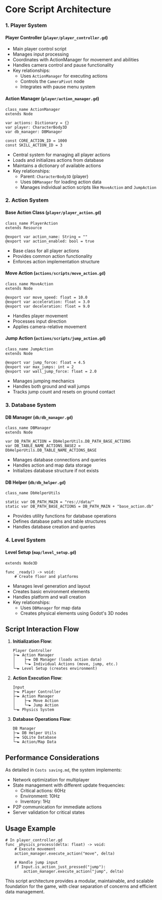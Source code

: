# Core Script Architecture

### 1. Player System

#### Player Controller (`player/player_controller.gd`)
- Main player control script
- Manages input processing
- Coordinates with ActionManager for movement and abilities
- Handles camera control and pause functionality
- Key relationships:
  - Uses `ActionManager` for executing actions
  - Controls the `CameraPivot` node
  - Integrates with pause menu system

#### Action Manager (`player/action_manager.gd`)
```gdscript
class_name ActionManager
extends Node

var actions: Dictionary = {}
var player: CharacterBody3D
var db_manager: DBManager

const CORE_ACTION_ID = 1000
const SKILL_ACTION_ID = 3
```
- Central system for managing all player actions
- Loads and initializes actions from database
- Maintains a dictionary of available actions
- Key relationships:
  - Parent: `CharacterBody3D` (player)
  - Uses `DBManager` for loading action data
  - Manages individual action scripts like `MoveAction` and `JumpAction`

### 2. Action System

#### Base Action Class (`player/player_action.gd`)
```gdscript
class_name PlayerAction
extends Resource

@export var action_name: String = ""
@export var action_enabled: bool = true
```
- Base class for all player actions
- Provides common action functionality
- Enforces action implementation structure

#### Move Action (`actions/scripts/move_action.gd`)
```gdscript
class_name MoveAction
extends Node

@export var move_speed: float = 10.0
@export var acceleration: float = 3.0
@export var deceleration: float = 9.0
```
- Handles player movement
- Processes input direction
- Applies camera-relative movement

#### Jump Action (`actions/scripts/jump_action.gd`)
```gdscript
class_name JumpAction
extends Node

@export var jump_force: float = 4.5
@export var max_jumps: int = 2
@export var wall_jump_force: float = 2.0
```
- Manages jumping mechanics
- Handles both ground and wall jumps
- Tracks jump count and resets on ground contact

### 3. Database System

#### DB Manager (`db/db_manager.gd`)
```gdscript
class_name DBManager
extends Node

var DB_PATH_ACTION = DbHelperUtils.DB_PATH_BASE_ACTIONS
var DB_TABLE_NAME_ACTIONS_BASE2 = DbHelperUtils.DB_TABLE_NAME_ACTIONS_BASE
```
- Manages database connections and queries
- Handles action and map data storage
- Initializes database structure if not exists

#### DB Helper (`db/db_helper.gd`)
```gdscript
class_name DbHelperUtils

static var DB_PATH_MAIN = "res://data/"
static var DB_PATH_BASE_ACTIONS = DB_PATH_MAIN + "base_action.db"
```
- Provides utility functions for database operations
- Defines database paths and table structures
- Handles database creation and queries

### 4. Level System

#### Level Setup (`map/level_setup.gd`)
```gdscript
extends Node3D

func _ready() -> void:
    # Create floor and platforms
```
- Manages level generation and layout
- Creates basic environment elements
- Handles platform and wall creation
- Key relationships:
  - Uses `DBManager` for map data
  - Creates physical elements using Godot's 3D nodes

## Script Interaction Flow

1. **Initialization Flow**:
   ```plaintext
   Player Controller
   ├─► Action Manager
   │    ├─► DB Manager (loads action data)
   │    └─► Individual Actions (move, jump, etc.)
   └─► Level Setup (creates environment)
   ```

2. **Action Execution Flow**:
   ```plaintext
   Input
   ├─► Player Controller
   ├─► Action Manager
   │    ├─► Move Action
   │    └─► Jump Action
   └─► Physics System
   ```

3. **Database Operations Flow**:
   ```plaintext
   DB Manager
   ├─► DB Helper Utils
   ├─► SQLite Database
   └─► Action/Map Data
   ```

## Performance Considerations

As detailed in `Costs saving.md`, the system implements:
- Network optimization for multiplayer
- State management with different update frequencies:
  - Critical actions: 60Hz
  - Environment: 10Hz
  - Inventory: 1Hz
- P2P communication for immediate actions
- Server validation for critical states

## Usage Example

```gdscript
# In player_controller.gd
func _physics_process(delta: float) -> void:
    # Execute movement
    action_manager.execute_action("move", delta)
    
    # Handle jump input
    if Input.is_action_just_pressed("jump"):
        action_manager.execute_action("jump", delta)
```

This script architecture provides a modular, maintainable, and scalable foundation for the game, with clear separation of concerns and efficient data management.